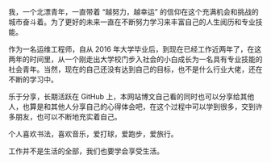 我，一个北漂青年，一直带着 “越努力，越幸运” 的信仰在这个充满机会和挑战的城市奋斗着。为了更好的未来一直在不断努力学习来丰富自己的人生阅历和专业技能。

作为一名运维工程师，自从 2016 年大学毕业后，到现在已经工作近两年了，在这两年的时间里，从一个刚走出大学校门步入社会的小白成长为一名具有专业技能的社会青年。当然，现在的自己还没有达到自己的目标，也不是什么行业大佬，还在不断的学习中。

乐于分享，长期活跃在 GitHub 上，本网站博文自己看的同时也可以分享给其他人，也算是和其他人分享自己的心得体会吧，在这个过程中可以学到很多，交到许多朋友，也可以不断地充实着自己。

个人喜欢书法，喜欢音乐，爱打球，爱跑步，爱旅行。

工作并不是生活的全部，我们也要学会享受生活。
